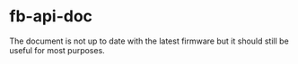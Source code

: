 # fb-api-doc

The document is not up to date with the latest firmware but it should still be useful for most purposes.
